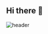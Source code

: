 ## Hi there 👋

![header](https://capsule-render.vercel.app/api?type=venom&color=E6CCFF,CFA3FF&height=200&section=header&text=SeoHyunK&fontSize=60&fontColor=000000&stroke=D7B5FF&strokeWidth=1)






